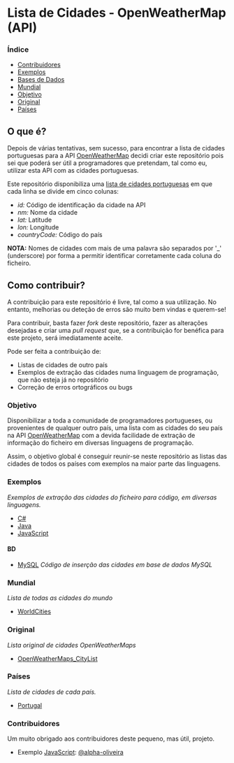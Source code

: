 # Lista de Cidades - OpenWeatherMap (API)

### Índice
* [Contribuidores](#contribuidores)
* [Exemplos](#exemplos)
* [Bases de Dados](#bd)
* [Mundial](#mundial)
* [Objetivo](#objetivo)
* [Original](#original)
* [Países](#países)

## O que é?
Depois de várias tentativas, sem sucesso, para encontrar a lista de cidades portuguesas para a API [OpenWeatherMap](http://openweathermap.org/) decidi criar este repositório pois sei que poderá ser útil a programadores que pretendam, tal como eu, utilizar esta API com as cidades portuguesas.

Este repositório disponibiliza uma [lista de cidades portuguesas](https://github.com/henriquev16/OpenWeatherMap-ListaCidadesPortugal/blob/master/pt_cities.txt) em que cada linha se divide em cinco colunas:
* *id:* Código de identificação da cidade na API
* *nm:* Nome da cidade
* *lat:* Latitude
* *lon:* Longitude
* *countryCode:* Código do país

**NOTA:** Nomes de cidades com mais de uma palavra são separados por '_' (underscore) por forma a permitir identificar corretamente cada coluna do ficheiro.

## Como contribuir?
A contribuição para este repositório é livre, tal como a sua utilização. No entanto, melhorias ou deteção de erros são muito bem vindas e querem-se!

Para contribuir, basta fazer *fork* deste repositório, fazer as alterações desejadas e criar uma *pull request* que, se a contribuição for benéfica para este projeto, será imediatamente aceite. 

Pode ser feita a contribuição de:
* Listas de cidades de outro país
* Exemplos de extração das cidades numa linguagem de programação, que não esteja já no repositório
* Correção de erros ortográficos ou bugs

### Objetivo
Disponibilizar a toda a comunidade de programadores portugueses, ou provenientes de qualquer outro país, uma lista com as cidades do seu país na API [OpenWeatherMap](http://openweathermap.org) com a devida facilidade de extração de informação do ficheiro em diversas linguagens de programação.

Assim, o objetivo global é conseguir reunir-se neste repositório as listas das cidades de todos os países com exemplos na maior parte das linguagens. 

### Exemplos
*Exemplos de extração das cidades do ficheiro para código, em diversas linguagens.*

* [C#](https://github.com/henriquev16/OpenWeatherMap-ListaCidadesPortugal/blob/master/pt_example.cs)
* [Java](https://github.com/henriquev16/OpenWeatherMap-ListaCidadesPortugal/blob/master/pt_example.java)
* [JavaScript](https://github.com/henriquev16/OpenWeatherMap-ListaCidadesPortugal/blob/master/pt_example.js)

#### BD
* [MySQL](https://github.com/henriquev16/OpenWeatherMap-ListaCidadesPortugal/blob/master/pt_cities_MySql.sql) *Código de inserção das cidades em base de dados MySQL*

### Mundial
*Lista de todas as cidades do mundo*

* [WorldCities](https://github.com/henriquev16/OpenWeatherMap-ListaCidadesPortugal/blob/master/world_cities.txt)

### Original
*Lista original de cidades OpenWeatherMaps*

* [OpenWeatherMaps_CityList](http://openweathermap.org/help/city_list.txt)

### Países
*Lista de cidades de cada país.*

* [Portugal](https://github.com/henriquev16/OpenWeatherMap-ListaCidadesPortugal/blob/master/pt_cities.txt)

### Contribuidores
Um muito obrigado aos contribuidores deste pequeno, mas útil, projeto.
* Exemplo [JavaScript](https://github.com/henriquev16/OpenWeatherMap-ListaCidadesPortugal/blob/master/pt_example.js): [@alpha-oliveira](https://github.com/alpha-oliveira)
